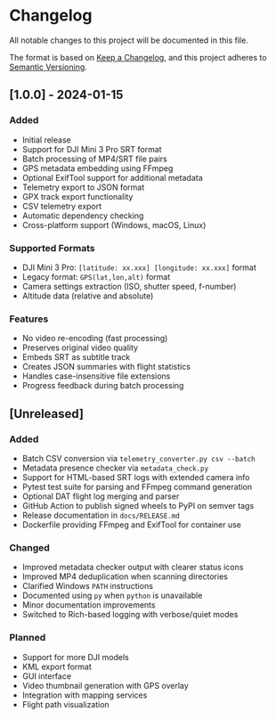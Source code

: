 # Changelog

All notable changes to this project will be documented in this file.

The format is based on [Keep a Changelog](https://keepachangelog.com/en/1.0.0/),
and this project adheres to [Semantic Versioning](https://semver.org/spec/v2.0.0.html).

## [1.0.0] - 2024-01-15

### Added
- Initial release
- Support for DJI Mini 3 Pro SRT format
- Batch processing of MP4/SRT file pairs
- GPS metadata embedding using FFmpeg
- Optional ExifTool support for additional metadata
- Telemetry export to JSON format
- GPX track export functionality
- CSV telemetry export
- Automatic dependency checking
- Cross-platform support (Windows, macOS, Linux)

### Supported Formats
- DJI Mini 3 Pro: `[latitude: xx.xxx] [longitude: xx.xxx]` format
- Legacy format: `GPS(lat,lon,alt)` format
- Camera settings extraction (ISO, shutter speed, f-number)
- Altitude data (relative and absolute)

### Features
- No video re-encoding (fast processing)
- Preserves original video quality
- Embeds SRT as subtitle track
- Creates JSON summaries with flight statistics
- Handles case-insensitive file extensions
- Progress feedback during batch processing

## [Unreleased]

### Added
- Batch CSV conversion via `telemetry_converter.py csv --batch`
- Metadata presence checker via `metadata_check.py`
- Support for HTML-based SRT logs with extended camera info
- Pytest test suite for parsing and FFmpeg command generation
- Optional DAT flight log merging and parser
- GitHub Action to publish signed wheels to PyPI on semver tags
- Release documentation in `docs/RELEASE.md`
- Dockerfile providing FFmpeg and ExifTool for container use

### Changed
- Improved metadata checker output with clearer status icons
- Improved MP4 deduplication when scanning directories
- Clarified Windows `PATH` instructions
- Documented using `py` when `python` is unavailable
- Minor documentation improvements
- Switched to Rich-based logging with verbose/quiet modes


### Planned
- Support for more DJI models
- KML export format
- GUI interface
- Video thumbnail generation with GPS overlay
- Integration with mapping services
- Flight path visualization
